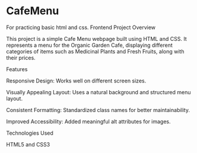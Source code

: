 # CafeMenu
For practicing basic html and css. Frontend Project
Overview

This project is a simple Cafe Menu webpage built using HTML and CSS. It represents a menu for the Organic Garden Cafe, displaying different categories of items such as Medicinal Plants and Fresh Fruits, along with their prices.

Features

Responsive Design: Works well on different screen sizes.

Visually Appealing Layout: Uses a natural background and structured menu layout.

Consistent Formatting: Standardized class names for better maintainability.

Improved Accessibility: Added meaningful alt attributes for images.

Technologies Used 

HTML5 and CSS3
